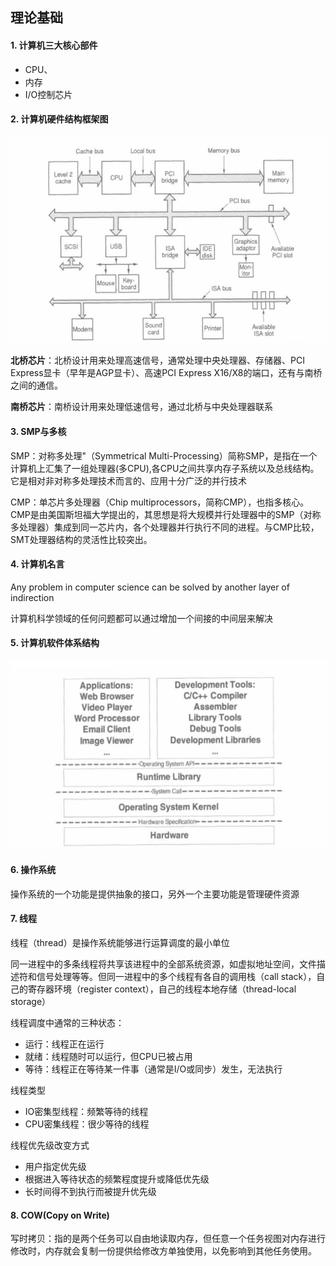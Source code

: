 ## 理论基础

#### 1. 计算机三大核心部件
- CPU、
- 内存
- I/O控制芯片

#### 2. 计算机硬件结构框架图

<img src="./imgs/computer-hardware-structure.jpg">

**北桥芯片**：北桥设计用来处理高速信号，通常处理中央处理器、存储器、PCI Express显卡（早年是AGP显卡）、高速PCI Express X16/X8的端口，还有与南桥之间的通信。

**南桥芯片**：南桥设计用来处理低速信号，通过北桥与中央处理器联系


#### 3. SMP与多核

SMP：对称多处理"（Symmetrical Multi-Processing）简称SMP，是指在一个计算机上汇集了一组处理器(多CPU),各CPU之间共享内存子系统以及总线结构。它是相对非对称多处理技术而言的、应用十分广泛的并行技术

CMP：单芯片多处理器（Chip multiprocessors，简称CMP），也指多核心。CMP是由美国斯坦福大学提出的，其思想是将大规模并行处理器中的SMP（对称多处理器）集成到同一芯片内，各个处理器并行执行不同的进程。与CMP比较， SMT处理器结构的灵活性比较突出。

#### 4. 计算机名言

Any problem in computer science can be solved by another layer of indirection

计算机科学领域的任何问题都可以通过增加一个间接的中间层来解决

#### 5. 计算机软件体系结构

<img src="./imgs/computer-software-structure.jpg">

#### 6. 操作系统

操作系统的一个功能是提供抽象的接口，另外一个主要功能是管理硬件资源

#### 7. 线程

线程（thread）是操作系统能够进行运算调度的最小单位

同一进程中的多条线程将共享该进程中的全部系统资源，如虚拟地址空间，文件描述符和信号处理等等。但同一进程中的多个线程有各自的调用栈（call stack），自己的寄存器环境（register context），自己的线程本地存储（thread-local storage）

线程调度中通常的三种状态：

- 运行：线程正在运行
- 就绪：线程随时可以运行，但CPU已被占用
- 等待：线程正在等待某一件事（通常是I/O或同步）发生，无法执行

线程类型

- IO密集型线程：频繁等待的线程
- CPU密集线程：很少等待的线程


线程优先级改变方式

- 用户指定优先级
- 根据进入等待状态的频繁程度提升或降低优先级
- 长时间得不到执行而被提升优先级

#### 8. COW(Copy on Write)

写时拷贝：指的是两个任务可以自由地读取内存，但任意一个任务视图对内存进行修改时，内存就会复制一份提供给修改方单独使用，以免影响到其他任务使用。
